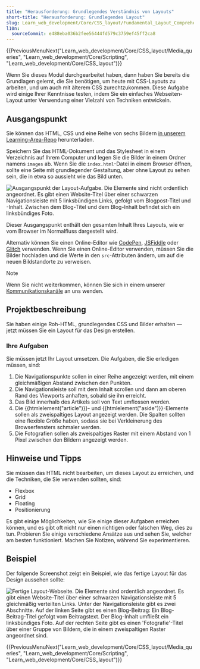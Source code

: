 ```yaml
---
title: "Herausforderung: Grundlegendes Verständnis von Layouts"
short-title: "Herausforderung: Grundlegendes Layout"
slug: Learn_web_development/Core/CSS_layout/Fundamental_Layout_Comprehension
l10n:
  sourceCommit: e488eba036b2fee56444fd579c3759ef45ff2ca8
---
```


{{PreviousMenuNext("Learn_web_development/Core/CSS_layout/Media_queries", "Learn_web_development/Core/Scripting", "Learn_web_development/Core/CSS_layout")}}

Wenn Sie dieses Modul durchgearbeitet haben, dann haben Sie bereits die Grundlagen gelernt, die Sie benötigen, um heute mit CSS-Layouts zu arbeiten, und um auch mit älterem CSS zurechtzukommen. Diese Aufgabe wird einige Ihrer Kenntnisse testen, indem Sie ein einfaches Webseiten-Layout unter Verwendung einer Vielzahl von Techniken entwickeln.

## Ausgangspunkt

Sie können das HTML, CSS und eine Reihe von sechs Bildern [in unserem Learning-Area-Repo](https://github.com/mdn/learning-area/tree/main/css/css-layout/fundamental-layout-comprehension) herunterladen.

Speichern Sie das HTML-Dokument und das Stylesheet in einem Verzeichnis auf Ihrem Computer und legen Sie die Bilder in einem Ordner namens `images` ab. Wenn Sie die `index.html`-Datei in einem Browser öffnen, sollte eine Seite mit grundlegender Gestaltung, aber ohne Layout zu sehen sein, die in etwa so aussieht wie das Bild unten.

![Ausgangspunkt der Layout-Aufgabe. Die Elemente sind nicht ordentlich angeordnet. Es gibt einen Website-Titel über einer schwarzen Navigationsleiste mit 5 linksbündigen Links, gefolgt vom Blogpost-Titel und -Inhalt. Zwischen dem Blog-Titel und dem Blog-Inhalt befindet sich ein linksbündiges Foto.](layout-task-start.png)

Dieser Ausgangspunkt enthält den gesamten Inhalt Ihres Layouts, wie er vom Browser im Normalfluss dargestellt wird.

Alternativ können Sie einen Online-Editor wie [CodePen](https://codepen.io/), [JSFiddle](https://jsfiddle.net/) oder [Glitch](https://glitch.com/) verwenden.
Wenn Sie einen Online-Editor verwenden, müssen Sie die Bilder hochladen und die Werte in den `src`-Attributen ändern, um auf die neuen Bildstandorte zu verweisen.

> [!NOTE]
> Wenn Sie nicht weiterkommen, können Sie sich in einem unserer [Kommunikationskanäle](/de/docs/MDN/Community/Communication_channels) an uns wenden.

## Projektbeschreibung

Sie haben einige Roh-HTML, grundlegendes CSS und Bilder erhalten — jetzt müssen Sie ein Layout für das Design erstellen.

### Ihre Aufgaben

Sie müssen jetzt Ihr Layout umsetzen. Die Aufgaben, die Sie erledigen müssen, sind:

1. Die Navigationspunkte sollen in einer Reihe angezeigt werden, mit einem gleichmäßigen Abstand zwischen den Punkten.
2. Die Navigationsleiste soll mit dem Inhalt scrollen und dann am oberen Rand des Viewports anhaften, sobald sie ihn erreicht.
3. Das Bild innerhalb des Artikels soll von Text umflossen werden.
4. Die {{htmlelement("article")}}- und {{htmlelement("aside")}}-Elemente sollen als zweispaltiges Layout angezeigt werden. Die Spalten sollten eine flexible Größe haben, sodass sie bei Verkleinerung des Browserfensters schmaler werden.
5. Die Fotografien sollen als zweispaltiges Raster mit einem Abstand von 1 Pixel zwischen den Bildern angezeigt werden.

## Hinweise und Tipps

Sie müssen das HTML nicht bearbeiten, um dieses Layout zu erreichen, und die Techniken, die Sie verwenden sollten, sind:

- Flexbox
- Grid
- Floating
- Positionierung

Es gibt einige Möglichkeiten, wie Sie einige dieser Aufgaben erreichen können, und es gibt oft nicht nur einen richtigen oder falschen Weg, dies zu tun. Probieren Sie einige verschiedene Ansätze aus und sehen Sie, welcher am besten funktioniert. Machen Sie Notizen, während Sie experimentieren.

## Beispiel

Der folgende Screenshot zeigt ein Beispiel, wie das fertige Layout für das Design aussehen sollte:

![Fertige Layout-Webseite. Die Elemente sind ordentlich angeordnet. Es gibt einen Website-Titel über einer schwarzen Navigationsleiste mit 5 gleichmäßig verteilten Links. Unter der Navigationsleiste gibt es zwei Abschnitte. Auf der linken Seite gibt es einen Blog-Beitrag: Ein Blog-Beitrag-Titel gefolgt vom Beitragstext. Der Blog-Inhalt umfließt ein linksbündiges Foto. Auf der rechten Seite gibt es einen 'Fotografie'-Titel über einer Gruppe von Bildern, die in einem zweispaltigen Raster angeordnet sind.](layout-task-complete.png)

{{PreviousMenuNext("Learn_web_development/Core/CSS_layout/Media_queries", "Learn_web_development/Core/Scripting", "Learn_web_development/Core/CSS_layout")}}
